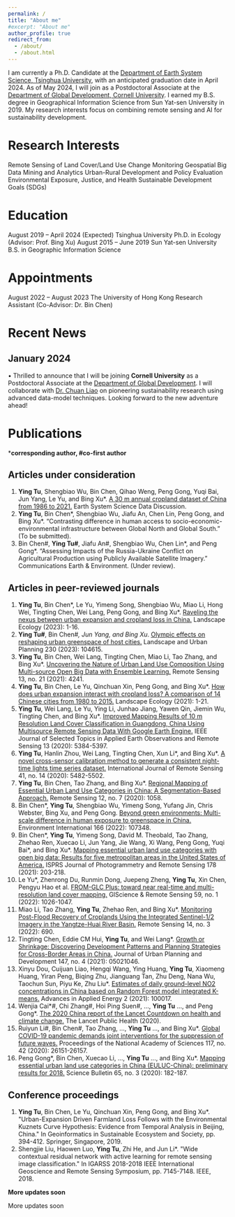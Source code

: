 ```yaml
---
permalink: /
title: "About me"
#excerpt: "About me"
author_profile: true
redirect_from: 
  - /about/
  - /about.html
---
```


I am currently a Ph.D. Candidate at the [Department of Earth System Science, Tsinghua University](https://www.dess.tsinghua.edu.cn/), with an anticipated graduation date in April 2024. As of May 2024, I will join as a Postdoctoral Associate at the [Department of Global Development, Cornell University](https://cals.cornell.edu/global-development). I earned my B.S. degree in Geographical Information Science from Sun Yat-sen University in 2019. My research interests focus on combining remote sensing and AI for sustainability development.

Research Interests
======
Remote Sensing of Land Cover/Land Use Change Monitoring
Geospatial Big Data Mining and Analytics
Urban-Rural Development and Policy Evaluation
Environmental Exposure, Justice, and Health
Sustainable Development Goals (SDGs)

Education
======
August 2019 – April 2024 (Expected)  Tsinghua University
Ph.D. in Ecology (Advisor: Prof. Bing Xu)
August 2015 – June 2019  Sun Yat-sen University
B.S. in Geographic Information Science

Appointments
======
August 2022 – August 2023  The University of Hong Kong
Research Assistant (Co-Advisor: Dr. Bin Chen)

Recent News 
======
January 2024
------
• Thrilled to announce that I will be joining **Cornell University** as a Postdoctoral Associate at the [Department of Global Development](https://cals.cornell.edu/global-development). I will collaborate with [Dr. Chuan Liao](https://cals.cornell.edu/chuan-liao) on pioneering sustainability research using advanced data-model techniques. Looking forward to the new adventure ahead!

Publications
======
***corresponding author, #co-first author**

Articles under consideration
------
1.	**Ying Tu**, Shengbiao Wu, Bin Chen, Qihao Weng, Peng Gong, Yuqi Bai, Jun Yang, Le Yu, and Bing Xu*. [A 30 m annual cropland dataset of China from 1986 to 2021.](https://doi.org/10.5194/essd-2023-190) Earth System Science Data Discussion.
2.	**Ying Tu**, Bin Chen*, Shengbiao Wu, Jiafu An, Chen Lin, Peng Gong, and Bing Xu*. “Contrasting difference in human access to socio-economic-environmental infrastructure between Global North and Global South.”  (To be submitted).
4.	Bin Chen#, **Ying Tu#**, Jiafu An#, Shengbiao Wu, Chen Lin*, and Peng Gong*. “Assessing Impacts of the Russia-Ukraine Conflict on Agricultural Production using Publicly Available Satellite Imagery.” Communications Earth & Environment. (Under review).

Articles in peer-reviewed journals
------
1.	**Ying Tu**, Bin Chen*, Le Yu, Yimeng Song, Shengbiao Wu, Miao Li, Hong Wei, Tingting Chen, Wei Lang, Peng Gong, and Bing Xu*. [Raveling the nexus between urban expansion and cropland loss in China.](https://link.springer.com/article/10.1007/s10980-023-01653-7) Landscape Ecology (2023): 1-16.
2.	**Ying Tu#**, Bin Chen#*, Jun Yang, and Bing Xu*. [Olympic effects on reshaping urban greenspace of host cities.](https://doi.org/10.1016/j.landurbplan.2022.104615) Landscape and Urban Planning 230 (2023): 104615.
3.	**Ying Tu**, Bin Chen, Wei Lang, Tingting Chen, Miao Li, Tao Zhang, and Bing Xu*. [Uncovering the Nature of Urban Land Use Composition Using Multi-source Open Big Data with Ensemble Learning.](https://www.mdpi.com/2072-4292/13/21/4241) Remote Sensing 13, no. 21 (2021): 4241.
4.	**Ying Tu**, Bin Chen, Le Yu, Qinchuan Xin, Peng Gong, and Bing Xu*. [How does urban expansion interact with cropland loss? A comparison of 14 Chinese cities from 1980 to 2015.](https://link.springer.com/article/10.1007%2Fs10980-020-01137-y) Landscape Ecology (2021): 1-21.
5.	**Ying Tu**, Wei Lang, Le Yu, Ying Li, Junhao Jiang, Yawen Qin, Jiemin Wu, Tingting Chen, and Bing Xu*. [Improved Mapping Results of 10 m Resolution Land Cover Classification in Guangdong, China Using Multisource Remote Sensing Data With Google Earth Engine.](https://ieeexplore.ieee.org/document/9187534) IEEE Journal of Selected Topics in Applied Earth Observations and Remote Sensing 13 (2020): 5384-5397.
6.	**Ying Tu**, Hanlin Zhou, Wei Lang, Tingting Chen, Xun Li*, and Bing Xu*. [A novel cross-sensor calibration method to generate a consistent night-time lights time series dataset.](https://www.tandfonline.com/doi/full/10.1080/01431161.2020.1731935) International Journal of Remote Sensing 41, no. 14 (2020): 5482-5502.
7.	**Ying Tu**, Bin Chen, Tao Zhang, and Bing Xu*. [Regional Mapping of Essential Urban Land Use Categories in China: A Segmentation-Based Approach.](https://www.mdpi.com/2072-4292/12/7/1058) Remote Sensing 12, no. 7 (2020): 1058.
8.	Bin Chen*, **Ying Tu**, Shengbiao Wu, Yimeng Song, Yufang Jin, Chris Webster, Bing Xu, and Peng Gong. [Beyond green environments: Multi-scale difference in human exposure to greenspace in China.](https://doi.org/10.1016/j.envint.2022.107348) Environment International 166 (2022): 107348.
9.	Bin Chen*, **Ying Tu**, Yimeng Song, David M. Theobald, Tao Zhang, Zhehao Ren, Xuecao Li, Jun Yang, Jie Wang, Xi Wang, Peng Gong, Yuqi Bai*, and Bing Xu*. [Mapping essential urban land use categories with open big data: Results for five metropolitan areas in the United States of America.](https://doi.org/10.1016/j.isprsjprs.2021.06.010) ISPRS Journal of Photogrammetry and Remote Sensing 178 (2021): 203-218.
10.	Le Yu*, Zhenrong Du, Runmin Dong, Juepeng Zheng, **Ying Tu**, Xin Chen, Pengyu Hao et al. [FROM-GLC Plus: toward near real-time and multi-resolution land cover mapping.](https://www.tandfonline.com/doi/full/10.1080/15481603.2022.2096184) GIScience & Remote Sensing 59, no. 1 (2022): 1026-1047.
11.	Miao Li, Tao Zhang, **Ying Tu**, Zhehao Ren, and Bing Xu*. [Monitoring Post-Flood Recovery of Croplands Using the Integrated Sentinel-1/2 Imagery in the Yangtze-Huai River Basin.](https://www.mdpi.com/2072-4292/14/3/690) Remote Sensing 14, no. 3 (2022): 690.
12.	Tingting Chen, Eddie CM Hui, **Ying Tu**, and Wei Lang*. [Growth or Shrinkage: Discovering Development Patterns and Planning Strategies for Cross-Border Areas in China.](https://doi.org/10.1061/(ASCE)UP.1943-5444.0000761) Journal of Urban Planning and Development 147, no. 4 (2021): 05021046.
13.	Xinyu Dou, Cuijuan Liao, Hengqi Wang, Ying Huang, **Ying Tu**, Xiaomeng Huang, Yiran Peng, Biqing Zhu, Jianguang Tan, Zhu Deng, Nana Wu, Taochun Sun, Piyu Ke, Zhu Liu*. [Estimates of daily ground-level NO2 concentrations in China based on Random Forest model integrated K-means.](https://doi.org/10.1016/j.adapen.2021.100017) Advances in Applied Energy 2 (2021): 100017.
14.	Wenjia Cai*#, Chi Zhang#, Hoi Ping Suen#, …, **Ying Tu** ..., and Peng Gong*. [The 2020 China report of the Lancet Countdown on health and climate change.](https://doi.org/10.1016/S2468-2667(20)30256-5) The Lancet Public Health (2020).
15.	Ruiyun Li#, Bin Chen#, Tao Zhang, …, **Ying Tu** ..., and Bing Xu*. [Global COVID-19 pandemic demands joint interventions for the suppression of future waves.](https://www.pnas.org/doi/abs/10.1073/pnas.2012002117) Proceedings of the National Academy of Sciences 117, no. 42 (2020): 26151-26157.
16.	Peng Gong*, Bin Chen, Xuecao Li, …, **Ying Tu** ..., and Bing Xu*. [Mapping essential urban land use categories in China (EULUC-China): preliminary results for 2018.](https://doi.org/10.1016/j.scib.2019.12.007) Science Bulletin 65, no. 3 (2020): 182-187.

Conference proceedings
------
1.	**Ying Tu**, Bin Chen, Le Yu, Qinchuan Xin, Peng Gong, and Bing Xu*. "Urban-Expansion Driven Farmland Loss Follows with the Environmental Kuznets Curve Hypothesis: Evidence from Temporal Analysis in Beijing, China." In Geoinformatics in Sustainable Ecosystem and Society, pp. 394-412. Springer, Singapore, 2019.
2.	Shengjie Liu, Haowen Luo, **Ying Tu**, Zhi He, and Jun Li*. "Wide contextual residual network with active learning for remote sensing image classification." In IGARSS 2018-2018 IEEE International Geoscience and Remote Sensing Symposium, pp. 7145-7148. IEEE, 2018.

**More updates soon**

More updates soon
